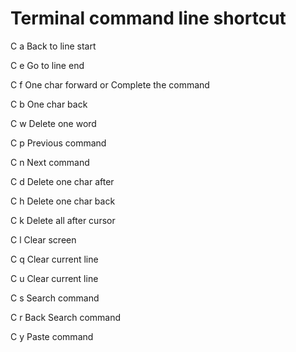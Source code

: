 # Terminal command line shortcut

C a   Back to line start

C e   Go to line end

C f   One char forward or Complete the command

C b   One char back

C w   Delete one word

C p   Previous command

C n   Next command

C d   Delete one char after

C h   Delete one char back

C k   Delete all after cursor

C l   Clear screen

C q   Clear current line

C u   Clear current line

C s   Search command

C r   Back Search command

C y   Paste command
